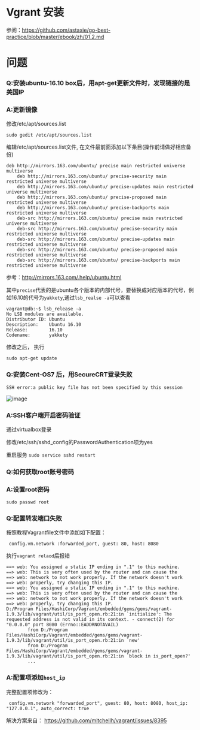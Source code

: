 # Vgrant 安装

参阅：https://github.com/astaxie/go-best-practice/blob/master/ebook/zh/01.2.md

# 问题
### Q:安装ubuntu-16.10 box后，用apt-get更新文件时，发现链接的是美国IP

### A:更新镜像
修改/etc/apt/sources.list

`sudo gedit /etc/apt/sources.list`

编辑/etc/apt/sources.list文件, 在文件最前面添加以下条目(操作前请做好相应备份)

```
deb http://mirrors.163.com/ubuntu/ precise main restricted universe multiverse
    deb http://mirrors.163.com/ubuntu/ precise-security main restricted universe multiverse
    deb http://mirrors.163.com/ubuntu/ precise-updates main restricted universe multiverse
    deb http://mirrors.163.com/ubuntu/ precise-proposed main restricted universe multiverse
    deb http://mirrors.163.com/ubuntu/ precise-backports main restricted universe multiverse
    deb-src http://mirrors.163.com/ubuntu/ precise main restricted universe multiverse
    deb-src http://mirrors.163.com/ubuntu/ precise-security main restricted universe multiverse
    deb-src http://mirrors.163.com/ubuntu/ precise-updates main restricted universe multiverse
    deb-src http://mirrors.163.com/ubuntu/ precise-proposed main restricted universe multiverse
    deb-src http://mirrors.163.com/ubuntu/ precise-backports main restricted universe multiverse
````
参考：http://mirrors.163.com/.help/ubuntu.html

其中`precise`代表的是ubuntu各个版本的内部代号，要替换成对应版本的代号，例如16.10的代号为`yakkety`,通过`lsb_realse -a`可以查看
```
vagrant@db:~$ lsb_release -a
No LSB modules are available.
Distributor ID: Ubuntu
Description:    Ubuntu 16.10
Release:        16.10
Codename:       yakkety
```


修改之后， 执行

`sudo apt-get update`

### Q:安装Cent-OS7 后，用SecureCRT登录失败

` SSH error:a public key file has not been specified by this session `

![image](https://github.com/cindyhua/Study/blob/master/vgrant/images/SecureCRT_fail_0.png)

### A:SSH客户端开启密码验证

通过virtualbox登录

修改/etc/ssh/sshd_config的PasswordAuthentication项为yes

重启服务
`sudo service sshd restart`


### Q:如何获取root账号密码
### A:设置root密码

`sudo passwd root`

### Q:配置转发端口失败
按照教程Vagrantfile文件中添加如下配置：

` config.vm.network :forwarded_port, guest: 80, host: 8080`

执行`vagrant relaod`后报错
```
==> web: You assigned a static IP ending in ".1" to this machine.
==> web: This is very often used by the router and can cause the
==> web: network to not work properly. If the network doesn't work
==> web: properly, try changing this IP.
==> web: You assigned a static IP ending in ".1" to this machine.
==> web: This is very often used by the router and can cause the
==> web: network to not work properly. If the network doesn't work
==> web: properly, try changing this IP.
D:/Program Files/HashiCorp/Vagrant/embedded/gems/gems/vagrant-1.9.3/lib/vagrant/util/is_port_open.rb:21:in `initialize': The requested address is not valid in its context. - connect(2) for "0.0.0.0" port 8080 (Errno::EADDRNOTAVAIL)
        from D:/Program Files/HashiCorp/Vagrant/embedded/gems/gems/vagrant-1.9.3/lib/vagrant/util/is_port_open.rb:21:in `new'
        from D:/Program Files/HashiCorp/Vagrant/embedded/gems/gems/vagrant-1.9.3/lib/vagrant/util/is_port_open.rb:21:in `block in is_port_open?'
        ...
```

### A:配置项添加`host_ip`
完整配置项修改为：

` config.vm.network "forwarded_port", guest: 80, host: 8080, host_ip: "127.0.0.1", auto_correct: true`

解决方案来自：
https://github.com/mitchellh/vagrant/issues/8395
 
